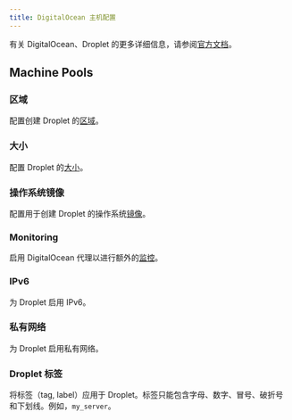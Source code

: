 ```yaml
---
title: DigitalOcean 主机配置
---
```


有关 DigitalOcean、Droplet 的更多详细信息，请参阅[官方文档](https://docs.digitalocean.com/products/compute/)。

## Machine Pools

### 区域

配置创建 Droplet 的[区域](https://docs.digitalocean.com/glossary/region/)。

### 大小

配置 Droplet 的[大小](https://docs.digitalocean.com/products/droplets/resources/choose-plan/)。

### 操作系统镜像

配置用于创建 Droplet 的操作系统[镜像](https://docs.digitalocean.com/products/images/)。

### Monitoring

启用 DigitalOcean 代理以进行额外的[监控](https://docs.digitalocean.com/products/monitoring/)。

### IPv6

为 Droplet 启用 IPv6。

### 私有网络

为 Droplet 启用私有网络。

### Droplet 标签

将标签（tag, label）应用于 Droplet。标签只能包含字母、数字、冒号、破折号和下划线。例如，`my_server`。
